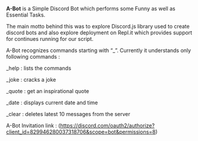 **A-Bot** is a Simple Discord Bot which performs some Funny as well as Essential Tasks.

The main motto behind this was to explore Discord.js library used to create discord bots and also explore deployment on Repl.it which provides support for continues running for our script.

A-Bot recognizes commands starting with “_”.
Currently it understands only following commands :

_help : lists the commands

_joke : cracks a joke

_quote : get an inspirational quote

_date : displays current date and time

_clear : deletes latest 10 messages from the server


A-Bot Invitation link : (https://discord.com/oauth2/authorize?client_id=829946280037318706&scope=bot&permissions=8)
